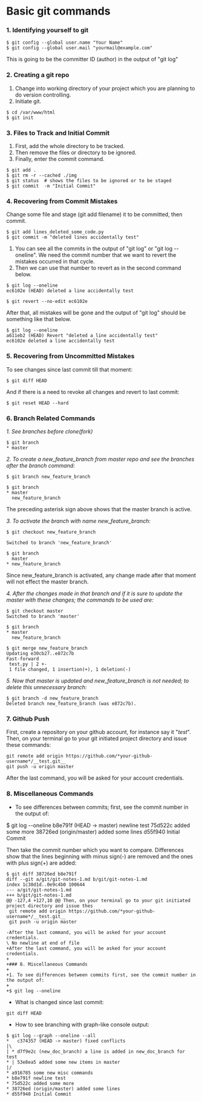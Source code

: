 # Basic git commands

### 1. Identifying yourself to git

```
$ git config --global user.name "Your Name"
$ git config --global user.mail "yourmail@example.com"
```

This is going to be the committer ID (author) in the output of "git log"
### 2. Creating a git repo

1. Change into working directory of your project which you are planning to do version controlling.
1. Initiate git.

```
$ cd /var/www/html
$ git init
```

### 3. Files to Track and Initial Commit

1. First, add the whole directory to be tracked.
2. Then remove the files or directory to be ignored.
3. Finally, enter the commit command.
```
$ git add .
$ git rm -r --cached ./img
$ git status  # shows the files to be ignored or to be staged
$ git commit  -m "Initial Commit"
```

### 4. Recovering from Commit Mistakes

Change some file and stage (git add filename) it to be committed, then commit.

```
$ git add lines_deleted_some_code.py
$ git commit -m "deleted lines accidentally test"
```
1. You can see all the commits in the output of "git log" or "git log --oneline". We need the commit number that we want to revert the mistakes occurred in that cycle.
1. Then we can use that number to revert as in the second command below.

```
$ git log --oneline
ec6102e (HEAD) deleted a line accidentally test

$ git revert --no-edit ec6102e
```

After that, all mistakes will be gone and the output of "git log" should be something like that below.

```
$ git log --oneline
a611eb2 (HEAD) Revert "deleted a line accidentally test"
ec6102e deleted a line accidentally test
```

### 5. Recovering from Uncommitted Mistakes

To see changes since last commit till that moment:

`$ git diff HEAD`

And if there is a need to revoke all changes and revert to last commit:

`$ git reset HEAD --hard`

### 6. Branch Related Commands

_1. See branches before clone(fork)_
```
$ git branch
* master
```

_2. To create a new_feature_branch from master repo and see the branches after the branch command:_
```
$ git branch new_feature_branch

$ git branch
* master
  new_feature_branch
```

The preceding asterisk sign above shows that the master branch is active.

_3. To activate the branch with name new_feature_branch:_
```
$ git checkout new_feature_branch

Switched to branch 'new_feature_branch'

$ git branch
  master
* new_feature_branch
```

Since new_feature_branch is activated, any change made after that moment will not effect the master branch.

_4. After the changes made in that branch and if it is sure to update the master with these changes;
the commands to be used are:_

```
$ git checkout master
Switched to branch 'master'

$ git branch
* master
  new_feature_branch

$ git merge new_feature_branch
Updating e30cb27..e872c7b
Fast-forward
 test.py | 2 +-
 1 file changed, 1 insertion(+), 1 deletion(-)
```

_5. Now that master is updated and new_feature_branch is not needed; to delete this unnecessary branch:_

```
$ git branch -d new_feature_branch
Deleted branch new_feature_branch (was e872c7b).
```


### 7. Github Push

First, create a repository on your github account, for instance say it "*test*".
Then, on your terminal go to your git initiated project directory and issue these commands:

```
git remote add origin https://github.com/*your-github-username*/__test.git__
git push -u origin master
```
After the last command, you will be asked for your account credentials.

### 8. Miscellaneous Commands

- To see differences between commits; first, see the commit number in the output of:

$ git log --oneline
b8e791f (HEAD -> master) newline test
75d522c added some more
38726ed (origin/master) added some lines
d55f940 Initial Commit

Then take the commit number which you want to compare. Differences show that the lines beginning with minus sign(-) are
removed and the ones with plus sign(+) are added:

```
$ git diff 38726ed b8e791f
diff --git a/git/git-notes-1.md b/git/git-notes-1.md
index 1c38d1d..0e9c4b0 100644
--- a/git/git-notes-1.md
+++ b/git/git-notes-1.md
@@ -127,4 +127,10 @@ Then, on your terminal go to your git initiated project directory and issue thes
 git remote add origin https://github.com/*your-github-username*/__test.git__
 git push -u origin master

-After the last command, you will be asked for your account credentials.
\ No newline at end of file
+After the last command, you will be asked for your account credentials.
+
+### 8. Miscellaneous Commands
+
+1. To see differences between commits first, see the commit number in the output of:
+
+$ git log --oneline
```

- What is changed since last commit:

```
git diff HEAD
```

- How to see branching with graph-like console output:

```
$ git log --graph --oneline --all
*   c374357 (HEAD -> master) fixed conflicts
|\  
| * d7f9e2c (new_doc_branch) a line is added in new_doc_branch for test
* | 53e8ea5 added some new items in master
|/  
* a916785 some new misc commands
* b8e791f newline test
* 75d522c added some more
* 38726ed (origin/master) added some lines
* d55f940 Initial Commit
```



